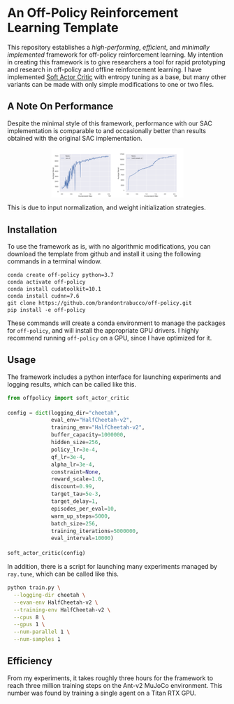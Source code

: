 # An Off-Policy Reinforcement Learning Template

This repository establishes a *high-performing*, *efficient*, and *minimally implemented* framework for off-policy reinforcement learning. My intention in creating this framework is to give researchers a tool for rapid prototyping and research in off-policy and offline reinforcement learning. I have implemented [Soft Actor Critic](https://arxiv.org/pdf/1812.05905.pdf) with entropy tuning as a base, but many other variants can be made with only simple modifications to one or two files.

## A Note On Performance

Despite the minimal style of this framework, performance with our SAC implementation is comparable to and occasionally better than results obtained with the original SAC implementation.

<p align="center"><img src="images/ant.png" align="middle" width="30%"/><img src="images/cheetah.png" align="middle" width="30%"/></p>

This is due to input normalization, and weight initialization strategies.

## Installation

To use the framework as is, with no algorithmic modifications, you can download the template from github and install it using the following commands in a terminal window.

```
conda create off-policy python=3.7
conda activate off-policy
conda install cudatoolkit=10.1
conda install cudnn=7.6
git clone https://github.com/brandontrabucco/off-policy.git
pip install -e off-policy
```

These commands will create a conda environment to manage the packages for `off-policy`, and will install the appropriate GPU drivers. I highly recommend running `off-policy` on a GPU, since I have optimized for it.

## Usage

The framework includes a python interface for launching experiments and logging results, which can be called like this. 

```python
from offpolicy import soft_actor_critic

config = dict(logging_dir="cheetah",
              eval_env="HalfCheetah-v2",
              training_env="HalfCheetah-v2",
              buffer_capacity=1000000,
              hidden_size=256,
              policy_lr=3e-4,
              qf_lr=3e-4,
              alpha_lr=3e-4,
              constraint=None,
              reward_scale=1.0,
              discount=0.99,
              target_tau=5e-3,
              target_delay=1,
              episodes_per_eval=10,
              warm_up_steps=5000,
              batch_size=256,
              training_iterations=5000000,
              eval_interval=10000)
              
soft_actor_critic(config)
```

In addition, there is a script for launching many experiments managed by `ray.tune`, which can be called like this.

```bash
python train.py \
  --logging-dir cheetah \
  --evan-env HalfCheetah-v2 \
  --training-env HalfCheetah-v2 \
  --cpus 8 \
  --gpus 1 \
  --num-parallel 1 \
  --num-samples 1
```

## Efficiency

From my experiments, it takes roughly three hours for the framework to reach three million training steps on the Ant-v2 MuJoCo environment. This number was found by training a single agent on a Titan RTX GPU.